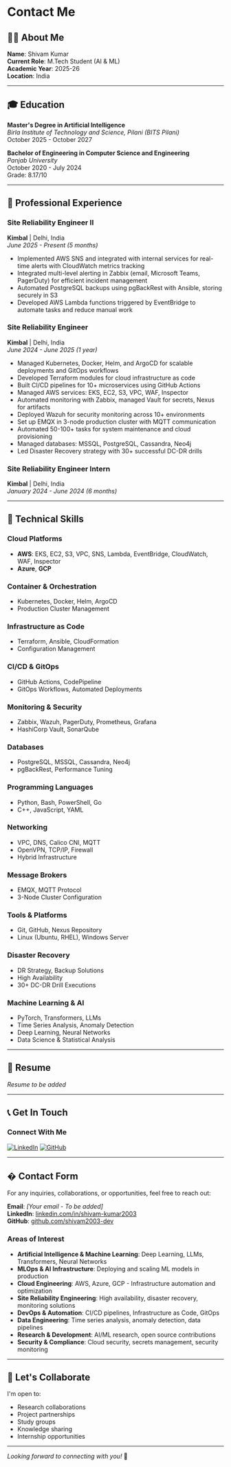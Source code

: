 # Contact Me

## 👨‍💻 About Me

**Name**: Shivam Kumar  
**Current Role**: M.Tech Student (AI & ML)  
**Academic Year**: 2025-26  
**Location**: India

---

## 🎓 Education

**Master's Degree in Artificial Intelligence**  
*Birla Institute of Technology and Science, Pilani (BITS Pilani)*  
October 2025 - October 2027

**Bachelor of Engineering in Computer Science and Engineering**  
*Panjab University*  
October 2020 - July 2024  
Grade: 8.17/10

---

## 💼 Professional Experience

### Site Reliability Engineer II
**Kimbal** | Delhi, India  
*June 2025 - Present (5 months)*

- Implemented AWS SNS and integrated with internal services for real-time alerts with CloudWatch metrics tracking
- Integrated multi-level alerting in Zabbix (email, Microsoft Teams, PagerDuty) for efficient incident management
- Automated PostgreSQL backups using pgBackRest with Ansible, storing securely in S3
- Developed AWS Lambda functions triggered by EventBridge to automate tasks and reduce manual work

### Site Reliability Engineer
**Kimbal** | Delhi, India  
*June 2024 - June 2025 (1 year)*

- Managed Kubernetes, Docker, Helm, and ArgoCD for scalable deployments and GitOps workflows
- Developed Terraform modules for cloud infrastructure as code
- Built CI/CD pipelines for 10+ microservices using GitHub Actions
- Managed AWS services: EKS, EC2, S3, VPC, WAF, Inspector
- Automated monitoring with Zabbix, managed Vault for secrets, Nexus for artifacts
- Deployed Wazuh for security monitoring across 10+ environments
- Set up EMQX in 3-node production cluster with MQTT communication
- Automated 50-100+ tasks for system maintenance and cloud provisioning
- Managed databases: MSSQL, PostgreSQL, Cassandra, Neo4j
- Led Disaster Recovery strategy with 30+ successful DC-DR drills

### Site Reliability Engineer Intern
**Kimbal** | Delhi, India  
*January 2024 - June 2024 (6 months)*

---

## 💼 Technical Skills

### Cloud Platforms
- **AWS**: EKS, EC2, S3, VPC, SNS, Lambda, EventBridge, CloudWatch, WAF, Inspector
- **Azure**, **GCP**

### Container & Orchestration
- Kubernetes, Docker, Helm, ArgoCD
- Production Cluster Management

### Infrastructure as Code
- Terraform, Ansible, CloudFormation
- Configuration Management

### CI/CD & GitOps
- GitHub Actions, CodePipeline
- GitOps Workflows, Automated Deployments

### Monitoring & Security
- Zabbix, Wazuh, PagerDuty, Prometheus, Grafana
- HashiCorp Vault, SonarQube

### Databases
- PostgreSQL, MSSQL, Cassandra, Neo4j
- pgBackRest, Performance Tuning

### Programming Languages
- Python, Bash, PowerShell, Go
- C++, JavaScript, YAML

### Networking
- VPC, DNS, Calico CNI, MQTT
- OpenVPN, TCP/IP, Firewall
- Hybrid Infrastructure

### Message Brokers
- EMQX, MQTT Protocol
- 3-Node Cluster Configuration

### Tools & Platforms
- Git, GitHub, Nexus Repository
- Linux (Ubuntu, RHEL), Windows Server

### Disaster Recovery
- DR Strategy, Backup Solutions
- High Availability
- 30+ DC-DR Drill Executions

### Machine Learning & AI
- PyTorch, Transformers, LLMs
- Time Series Analysis, Anomaly Detection
- Deep Learning, Neural Networks
- Data Science & Statistical Analysis

---

## 📄 Resume

*Resume to be added*

---

## 📞 Get In Touch

### Connect With Me

[![LinkedIn](https://img.shields.io/badge/LinkedIn-0077B5?style=for-the-badge&logo=linkedin&logoColor=white)](https://www.linkedin.com/in/shivam-kumar2003/)
[![GitHub](https://img.shields.io/badge/GitHub-100000?style=for-the-badge&logo=github&logoColor=white)](https://github.com/shivam2003-dev)

---

## � Contact Form

For any inquiries, collaborations, or opportunities, feel free to reach out:

**Email**: *[Your email - To be added]*  
**LinkedIn**: [linkedin.com/in/shivam-kumar2003](https://www.linkedin.com/in/shivam-kumar2003/)  
**GitHub**: [github.com/shivam2003-dev](https://github.com/shivam2003-dev)

### Areas of Interest
- **Artificial Intelligence & Machine Learning**: Deep Learning, LLMs, Transformers, Neural Networks
- **MLOps & AI Infrastructure**: Deploying and scaling ML models in production
- **Cloud Engineering**: AWS, Azure, GCP - Infrastructure automation and optimization
- **Site Reliability Engineering**: High availability, disaster recovery, monitoring solutions
- **DevOps & Automation**: CI/CD pipelines, Infrastructure as Code, GitOps
- **Data Engineering**: Time series analysis, anomaly detection, data pipelines
- **Research & Development**: AI/ML research, open source contributions
- **Security & Compliance**: Cloud security, secrets management, security monitoring

---

## 🤝 Let's Collaborate

I'm open to:
- Research collaborations
- Project partnerships
- Study groups
- Knowledge sharing
- Internship opportunities

---

*Looking forward to connecting with you!* 🚀
